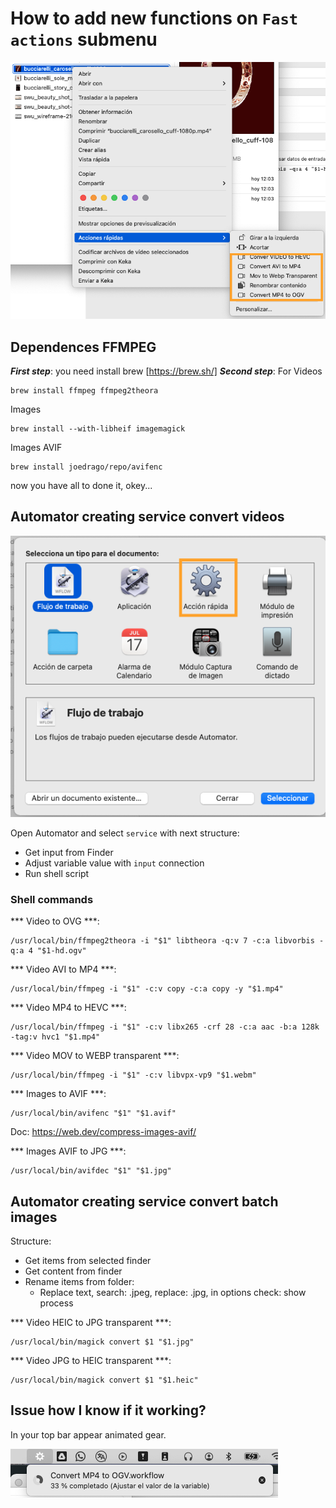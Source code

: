 <!--
Author: <Anthony Sychev> (hello at dm211 dot com | a.sychev at jfranc dot studio) 
Buy me a coffe: https://www.buymeacoffee.com/twooneone
README.md (c) 2022 
Created:  2022-02-03 19:23:11 
Desc: description-->

# How to add new functions on `Fast actions` submenu
![Acciones rapidas submenu][image1]

## Dependences FFMPEG

***First step***: you need install brew [https://brew.sh/]
***Second step***: 
For Videos
```shell
brew install ffmpeg ffmpeg2theora
```

Images
```shell
brew install --with-libheif imagemagick
```

Images AVIF
```shell
brew install joedrago/repo/avifenc
```

now you have all to done it, okey...

## Automator creating service convert videos
![Acciones rapidas submenu][image2]

Open Automator and select `service` with next structure:

* Get input from Finder
* Adjust variable value with `input` connection
* Run shell script

### Shell commands

*** Video to OVG ***: 
```shell 
/usr/local/bin/ffmpeg2theora -i "$1" libtheora -q:v 7 -c:a libvorbis -q:a 4 "$1-hd.ogv"
```

*** Video AVI to MP4 ***:
```shell
/usr/local/bin/ffmpeg -i "$1" -c:v copy -c:a copy -y "$1.mp4"
```

*** Video MP4 to HEVC ***:
```shell
/usr/local/bin/ffmpeg -i "$1" -c:v libx265 -crf 28 -c:a aac -b:a 128k -tag:v hvc1 "$1.mp4"
```

*** Video MOV to WEBP transparent ***:
```shell
/usr/local/bin/ffmpeg -i "$1" -c:v libvpx-vp9 "$1.webm"
```

*** Images to AVIF ***:
```shell
/usr/local/bin/avifenc "$1" "$1.avif"
```
Doc: https://web.dev/compress-images-avif/

*** Images AVIF to JPG ***:
```shell
/usr/local/bin/avifdec "$1" "$1.jpg"
```

## Automator creating service convert batch images

Structure:
* Get items from selected finder
* Get content from finder
* Rename items from folder:
  * Replace text, search: .jpeg, replace: .jpg, in options check: show process

*** Video HEIC to JPG transparent ***:
```shell
/usr/local/bin/magick convert $1 "$1.jpg"
```

*** Video JPG to HEIC transparent ***:
```shell
/usr/local/bin/magick convert $1 "$1.heic"
```

## Issue how I know if it working?

In your top bar appear animated gear.

![Acciones rapidas submenu][image3]


[image1]: images/image_1.png
[image2]: images/image_2_automator.png
[image3]: images/image_3_process.png